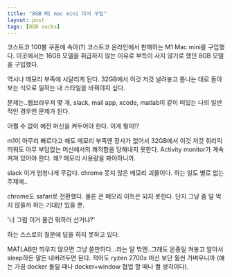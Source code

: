 ```yaml
---
title: "8GB M1 mac mini 다시 구입"
layout: post
tags: [8GB sucks]
---
```


코스트코 100불 쿠폰에 속아(?) 코스트코 온라인에서 판매하는 M1 Mac mini를 구입했다. 이곳에서는 16GB 모델을 취급하지 않는 이유로 부득이 사지 않기로 했던 8GB 모델을 구입했다.

역시나 메모리 부족에 시달리게 된다. 32GB에서 이것 저것 널려놓고 틈나는 대로 돌아보는 식으로 일하는 내 스타일을 바꿔야지 싶다.

문제는..웹브라우져 몇 개, slack, mail app, xcode, matlab이 같이 떠있는 나의 일반적인 경우엔 문제가 된다.

어쩔 수 없이 예전 머신을 켜두어야 한다. 이게 뭥미!?

m1이 아무리 빠르다고 해도 메모리 부족엔 장사가 없어서 32GB에서 이것 저것 휘리릭 띄워도 아무 부담없는 머신에서의 쾌적함을 당해내지 못한다. Activity monitor가 계속 켜져 있어야 한다. 왜? 메모리 사용량을 봐야하니까.

slack 이거 엄청나게 무겁다. chrome 못지 않은 메모리 괴물이다. 하는 일도 별로 없는 주제에..

chrome도 safari로 전환했다. 물론 큰 메모리 이득은 되지 못한다. 단지 그냥 좀 덜 먹지 않을까 하는 기대만 있을 뿐.

'너 그럼 이거 물건 뭐하러 산거냐?'

하는 스스로의 질문에 답을 하지 못하고 있다.

MATLAB만 띄우지 않으면 그냥 쓸만하다...라는 말 밖엔..그래도 온종일 켜놓고 알아서 sleep하든 말든 내버려두면 된다. 적어도 ryzen 2700x 머신 보단 훨씬 가벼우니까 (얘는 가끔 docker 돌릴 때나 docker+window 협업 할 때나 켤 생각이다).